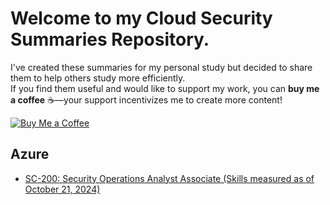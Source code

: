 # Welcome to my Cloud Security Summaries Repository. 

I've created these summaries for my personal study but decided to share them to help others study more efficiently.  
If you find them useful and would like to support my work, you can **buy me a coffee** ☕️—your support incentivizes me to create more content!  

[![Buy Me a Coffee](https://img.shields.io/badge/Buy%20Me%20a%20Coffee-Support%20My%20Work-orange)](your-buymeacoffee-link)


## Azure
- [SC-200: Security Operations Analyst Associate (Skills measured as of October 21, 2024)](https://github.com/404Future/cloud-security-summaries/blob/main/SC-200:%20Security%20Operations%20Analyst%20Associate.md)
